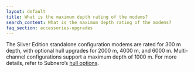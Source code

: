 ```yaml
---
layout: default
title: What is the maximum depth rating of the modems?
search_content: What is the maximum depth rating of the modems?
faq_section: accessories-upgrades
---
```


The Silver Edition standalone configuration modems are rated for 300 m depth, with optional hull upgrades for 2000 m, 4000 m, and 6000 m. Multi-channel configurations support a maximum depth of 1000 m. For more details, refer to Subnero’s [hull options](https://subnero.com/products/hull.html).
